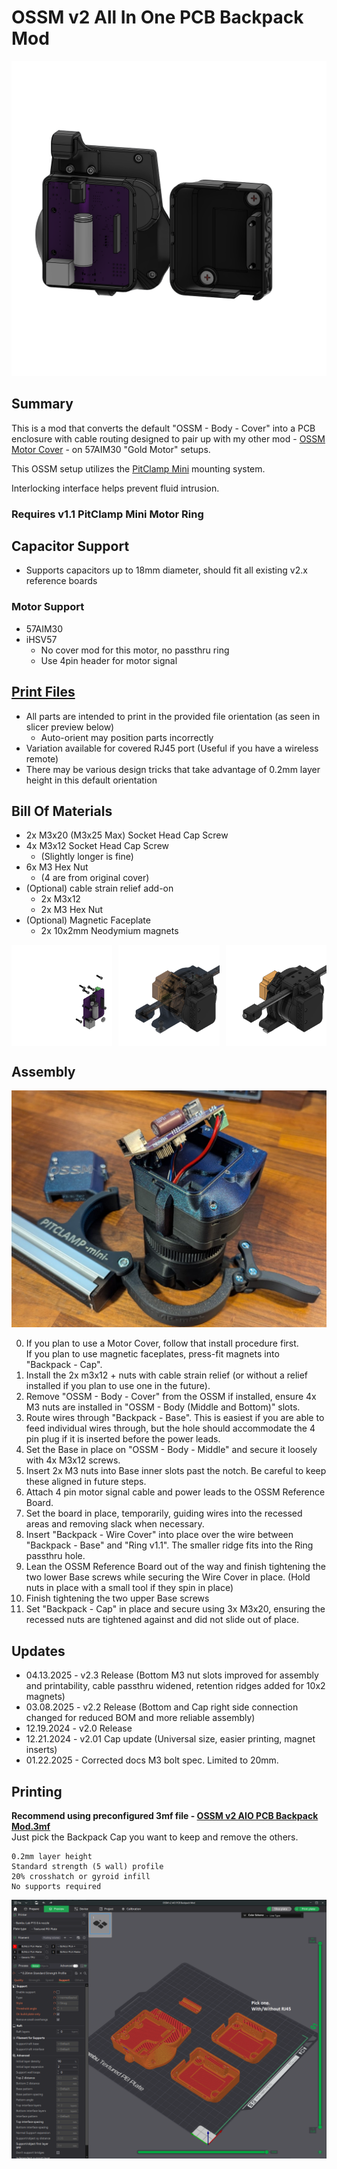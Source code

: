 # OSSM v2 All In One PCB Backpack Mod
![](Images/Workspace/AIO%20PCB%20Backpack%20-%20Cap%20Removed.png)

## Summary   
This is a mod that converts the default "OSSM - Body - Cover" into a PCB enclosure with cable routing designed to pair up with my other mod - [OSSM Motor Cover](https://github.com/armpitMFG/OSSM-Parts/tree/main/OSSM%20Motor%20Cover) - on 57AIM30 "Gold Motor" setups.  

This OSSM setup utilizes the [PitClamp Mini](https://github.com/KinkyMakers/OSSM-hardware/tree/master/Printed%20Parts/Mounting/PitClamp%20Mini) mounting system.

Interlocking interface helps prevent fluid intrusion.

### Requires v1.1 PitClamp Mini Motor Ring  

## Capacitor Support
- Supports capacitors up to 18mm diameter, should fit all existing v2.x reference boards

### Motor Support
- 57AIM30
- iHSV57
  - No cover mod for this motor, no passthru ring
  - Use 4pin header for motor signal


## [Print Files](Files/)  
 - All parts are intended to print in the provided file orientation (as seen in slicer preview below)  
   - Auto-orient may position parts incorrectly
 - Variation available for covered RJ45 port (Useful if you have a wireless remote)
 - There may be various design tricks that take advantage of 0.2mm layer height in this default orientation

## Bill Of Materials
  - 2x M3x20 (M3x25 Max) Socket Head Cap Screw
  - 4x M3x12 Socket Head Cap Screw
    - (Slightly longer is fine)
  - 6x M3 Hex Nut 
    - (4 are from original cover)
  - (Optional) cable strain relief add-on
    - 2x M3x12
    - 2x M3 Hex Nut
  - (Optional) Magnetic Faceplate
    - 2x 10x2mm Neodymium magnets

<div style="display: flex; justify-content: space-between;">
  <img src="Images/Workspace/AIO%20PCB%20Backpack%20-%20Back%20Right%20Hardware.png" style="width: 32%; height: auto;" />
  <img src="Images/Workspace/AIO PCB Backpack - Back Right Ghost.png" style="width: 32%; height: auto;" />
  <img src="Images/Workspace/AIO PCB Backpack - Back Right.png" style="width: 32%; height: auto;" />
</div>

## Assembly

![](Images/Photos/CableRouting.jpg)

0. If you plan to use a Motor Cover, follow that install procedure first.  
   If you plan to use magnetic faceplates, press-fit magnets into "Backpack - Cap".
1. Install the 2x m3x12 + nuts with cable strain relief (or without a relief installed if you plan to use one in the future).
2. Remove "OSSM - Body - Cover" from the OSSM if installed, ensure 4x M3 nuts are installed in "OSSM - Body (Middle and Bottom)" slots.  
3. Route wires through "Backpack - Base". This is easiest if you are able to feed individual wires through, but the hole should accommodate the 4 pin plug if it is inserted before the power leads.  
4. Set the Base in place on "OSSM - Body - Middle" and secure it loosely with 4x M3x12 screws.  
5. Insert 2x M3 nuts into Base inner slots past the notch. Be careful to keep these aligned in future steps.  
6. Attach 4 pin motor signal cable and power leads to the OSSM Reference Board.  
7. Set the board in place, temporarily, guiding wires into the recessed areas and removing slack when necessary.
8. Insert "Backpack - Wire Cover" into place over the wire between "Backpack - Base" and "Ring v1.1". The smaller ridge fits into the Ring passthru hole.  
9.  Lean the OSSM Reference Board out of the way and finish tightening the two lower Base screws while securing the Wire Cover in place. (Hold nuts in place with a small tool if they spin in place)  
10. Finish tightening the two upper Base screws  
11. Set "Backpack - Cap" in place and secure using 3x M3x20, ensuring the recessed nuts are tightened against and did not slide out of place.

## Updates
  - 04.13.2025 - v2.3 Release (Bottom M3 nut slots improved for assembly and printability, cable passthru widened, retention ridges added for 10x2 magnets)
  - 03.08.2025 - v2.2 Release (Bottom and Cap right side connection changed for reduced BOM and more reliable assembly)
  - 12.19.2024 - v2.0 Release
  - 12.21.2024 - v2.01 Cap update (Universal size, easier printing, magnet inserts)
  - 01.22.2025 - Corrected docs M3 bolt spec. Limited to 20mm.

## Printing

**Recommend using preconfigured 3mf file - [OSSM v2 AIO PCB Backpack Mod.3mf](Files/Preconfigured%203mf%20Files/)**  
Just pick the Backpack Cap you want to keep and remove the others.

    0.2mm layer height
    Standard strength (5 wall) profile
    20% crosshatch or gyroid infill
    No supports required

![](Images/Print/Print.png)


